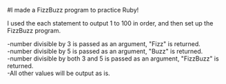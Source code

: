 #I made a FizzBuzz program to practice Ruby!

I used the each statement to output 1 to 100 in order, and then set up the FizzBuzz program.

-number divisible by 3 is passed as an argument, "Fizz" is returned.
<br>
-number divisible by 5 is passed as an argument, "Buzz" is returned.
<br>
-number divisible by both 3 and 5 is passed as an argument, "FizzBuzz" is returned.
<br>
-All other values will be output as is.

